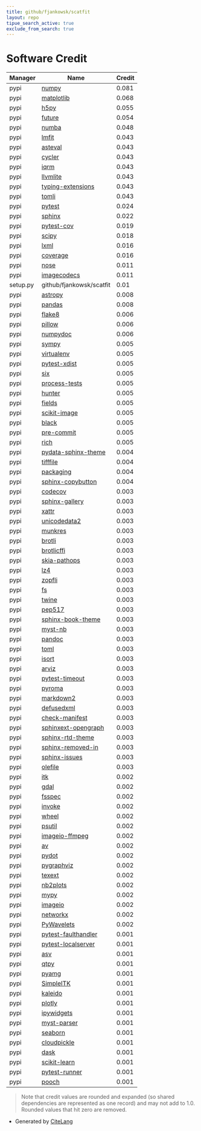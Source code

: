 ```yaml
---
title: github/fjankowsk/scatfit
layout: repo
tipue_search_active: true
exclude_from_search: true
---
```

# Software Credit

|Manager|Name|Credit|
|-------|----|------|
|pypi|[numpy](https://pypi.org/project/numpy)|0.081|
|pypi|[matplotlib](https://matplotlib.org)|0.068|
|pypi|[h5py](http://www.h5py.org)|0.055|
|pypi|[future](https://python-future.org)|0.054|
|pypi|[numba](https://numba.pydata.org)|0.048|
|pypi|[lmfit](https://lmfit.github.io/lmfit-py/)|0.043|
|pypi|[asteval](https://github.com/newville/asteval)|0.043|
|pypi|[cycler](https://github.com/matplotlib/cycler)|0.043|
|pypi|[iqrm](https://github.com/v-morello/iqrm)|0.043|
|pypi|[llvmlite](http://llvmlite.readthedocs.io)|0.043|
|pypi|[typing-extensions](https://pypi.org/project/typing-extensions)|0.043|
|pypi|[tomli](https://pypi.org/project/tomli)|0.043|
|pypi|[pytest](https://pypi.org/project/pytest)|0.024|
|pypi|[sphinx](https://pypi.org/project/sphinx)|0.022|
|pypi|[pytest-cov](https://github.com/pytest-dev/pytest-cov)|0.019|
|pypi|[scipy](https://pypi.org/project/scipy)|0.018|
|pypi|[lxml](https://pypi.org/project/lxml)|0.016|
|pypi|[coverage](https://github.com/nedbat/coveragepy)|0.016|
|pypi|[nose](https://pypi.org/project/nose)|0.011|
|pypi|[imagecodecs](https://pypi.org/project/imagecodecs)|0.011|
|setup.py|github/fjankowsk/scatfit|0.01|
|pypi|[astropy](https://pypi.org/project/astropy)|0.008|
|pypi|[pandas](https://pypi.org/project/pandas)|0.008|
|pypi|[flake8](https://pypi.org/project/flake8)|0.006|
|pypi|[pillow](https://python-pillow.org)|0.006|
|pypi|[numpydoc](https://pypi.org/project/numpydoc)|0.006|
|pypi|[sympy](https://pypi.org/project/sympy)|0.005|
|pypi|[virtualenv](https://pypi.org/project/virtualenv)|0.005|
|pypi|[pytest-xdist](https://pypi.org/project/pytest-xdist)|0.005|
|pypi|[six](https://pypi.org/project/six)|0.005|
|pypi|[process-tests](https://pypi.org/project/process-tests)|0.005|
|pypi|[hunter](https://pypi.org/project/hunter)|0.005|
|pypi|[fields](https://pypi.org/project/fields)|0.005|
|pypi|[scikit-image](https://scikit-image.org)|0.005|
|pypi|[black](https://pypi.org/project/black)|0.005|
|pypi|[pre-commit](https://pypi.org/project/pre-commit)|0.005|
|pypi|[rich](https://pypi.org/project/rich)|0.005|
|pypi|[pydata-sphinx-theme](https://pypi.org/project/pydata-sphinx-theme)|0.004|
|pypi|[tifffile](https://www.lfd.uci.edu/~gohlke/)|0.004|
|pypi|[packaging](https://pypi.org/project/packaging)|0.004|
|pypi|[sphinx-copybutton](https://pypi.org/project/sphinx-copybutton)|0.004|
|pypi|[codecov](https://pypi.org/project/codecov)|0.003|
|pypi|[sphinx-gallery](https://pypi.org/project/sphinx-gallery)|0.003|
|pypi|[xattr](https://pypi.org/project/xattr)|0.003|
|pypi|[unicodedata2](https://pypi.org/project/unicodedata2)|0.003|
|pypi|[munkres](https://pypi.org/project/munkres)|0.003|
|pypi|[brotli](https://pypi.org/project/brotli)|0.003|
|pypi|[brotlicffi](https://pypi.org/project/brotlicffi)|0.003|
|pypi|[skia-pathops](https://pypi.org/project/skia-pathops)|0.003|
|pypi|[lz4](https://pypi.org/project/lz4)|0.003|
|pypi|[zopfli](https://pypi.org/project/zopfli)|0.003|
|pypi|[fs](https://pypi.org/project/fs)|0.003|
|pypi|[twine](https://twine.readthedocs.io/)|0.003|
|pypi|[pep517](https://pypi.org/project/pep517)|0.003|
|pypi|[sphinx-book-theme](https://pypi.org/project/sphinx-book-theme)|0.003|
|pypi|[myst-nb](https://pypi.org/project/myst-nb)|0.003|
|pypi|[pandoc](https://pypi.org/project/pandoc)|0.003|
|pypi|[toml](https://pypi.org/project/toml)|0.003|
|pypi|[isort](https://pypi.org/project/isort)|0.003|
|pypi|[arviz](https://pypi.org/project/arviz)|0.003|
|pypi|[pytest-timeout](https://pypi.org/project/pytest-timeout)|0.003|
|pypi|[pyroma](https://pypi.org/project/pyroma)|0.003|
|pypi|[markdown2](https://pypi.org/project/markdown2)|0.003|
|pypi|[defusedxml](https://pypi.org/project/defusedxml)|0.003|
|pypi|[check-manifest](https://pypi.org/project/check-manifest)|0.003|
|pypi|[sphinxext-opengraph](https://pypi.org/project/sphinxext-opengraph)|0.003|
|pypi|[sphinx-rtd-theme](https://pypi.org/project/sphinx-rtd-theme)|0.003|
|pypi|[sphinx-removed-in](https://pypi.org/project/sphinx-removed-in)|0.003|
|pypi|[sphinx-issues](https://pypi.org/project/sphinx-issues)|0.003|
|pypi|[olefile](https://pypi.org/project/olefile)|0.003|
|pypi|[itk](https://pypi.org/project/itk)|0.002|
|pypi|[gdal](https://pypi.org/project/gdal)|0.002|
|pypi|[fsspec](https://pypi.org/project/fsspec)|0.002|
|pypi|[invoke](https://pypi.org/project/invoke)|0.002|
|pypi|[wheel](https://pypi.org/project/wheel)|0.002|
|pypi|[psutil](https://pypi.org/project/psutil)|0.002|
|pypi|[imageio-ffmpeg](https://pypi.org/project/imageio-ffmpeg)|0.002|
|pypi|[av](https://pypi.org/project/av)|0.002|
|pypi|[pydot](https://pypi.org/project/pydot)|0.002|
|pypi|[pygraphviz](https://pypi.org/project/pygraphviz)|0.002|
|pypi|[texext](https://pypi.org/project/texext)|0.002|
|pypi|[nb2plots](https://pypi.org/project/nb2plots)|0.002|
|pypi|[mypy](https://pypi.org/project/mypy)|0.002|
|pypi|[imageio](https://github.com/imageio/imageio)|0.002|
|pypi|[networkx](https://networkx.org/)|0.002|
|pypi|[PyWavelets](https://github.com/PyWavelets/pywt)|0.002|
|pypi|[pytest-faulthandler](https://pypi.org/project/pytest-faulthandler)|0.001|
|pypi|[pytest-localserver](https://pypi.org/project/pytest-localserver)|0.001|
|pypi|[asv](https://pypi.org/project/asv)|0.001|
|pypi|[qtpy](https://pypi.org/project/qtpy)|0.001|
|pypi|[pyamg](https://pypi.org/project/pyamg)|0.001|
|pypi|[SimpleITK](https://pypi.org/project/SimpleITK)|0.001|
|pypi|[kaleido](https://pypi.org/project/kaleido)|0.001|
|pypi|[plotly](https://pypi.org/project/plotly)|0.001|
|pypi|[ipywidgets](https://pypi.org/project/ipywidgets)|0.001|
|pypi|[myst-parser](https://pypi.org/project/myst-parser)|0.001|
|pypi|[seaborn](https://pypi.org/project/seaborn)|0.001|
|pypi|[cloudpickle](https://pypi.org/project/cloudpickle)|0.001|
|pypi|[dask](https://pypi.org/project/dask)|0.001|
|pypi|[scikit-learn](https://pypi.org/project/scikit-learn)|0.001|
|pypi|[pytest-runner](https://pypi.org/project/pytest-runner)|0.001|
|pypi|[pooch](https://pypi.org/project/pooch)|0.001|


> Note that credit values are rounded and expanded (so shared dependencies are represented as one record) and may not add to 1.0. Rounded values that hit zero are removed.


- Generated by [CiteLang](https://github.com/vsoch/citelang)
